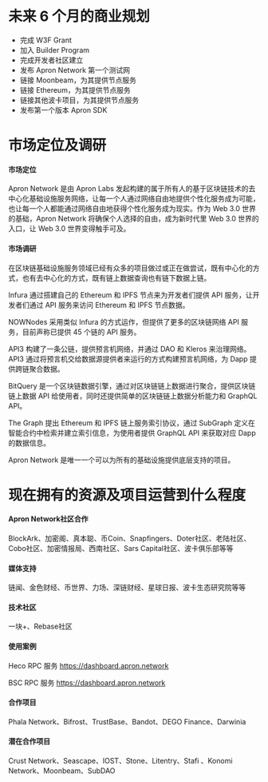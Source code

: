 # 未来 6 个月的商业规划

* 完成 W3F Grant
* 加入 Builder Program
* 完成开发者社区建立
* 发布 Apron Network 第一个测试网
* 链接 Moonbeam，为其提供节点服务
* 链接 Ethereum，为其提供节点服务
* 链接其他波卡项目，为其提供节点服务
* 发布第一个版本 Apron SDK



# 市场定位及调研

#### 市场定位

Apron Network 是由 Apron Labs 发起构建的属于所有人的基于区块链技术的去中心化基础设施服务网络，让每一个人通过网络自由地提供个性化服务成为可能，也让每一个人都能通过网络自由地获得个性化服务成为现实。作为 Web 3.0 世界的基础，Apron Network 将确保个人选择的自由，成为新时代里 Web 3.0 世界的入口，让 Web 3.0 世界变得触手可及。  

#### 市场调研

在区块链基础设施服务领域已经有众多的项目做过或正在做尝试，既有中心化的方式，也有去中心化的方式，既有链上数据查询也有链下数据上链。

Infura 通过搭建自己的 Ethereum 和 IPFS 节点来为开发者们提供 API 服务，让开发者们通过 API 服务来访问 Ethereum 和 IPFS 节点数据。

NOWNodes 采用类似 Infura 的方式运作，但提供了更多的区块链网络 API 服务，目前声称已提供 45 个链的 API 服务。

API3 构建了一条公链，提供预言机网络，并通过 DAO 和 Kleros 来治理网络。API3 通过将预言机交给数据源提供者来运行的方式构建预言机网络，为 Dapp 提供跨链聚合数据。

BitQuery 是一个区块链数据引擎，通过对区块链链上数据进行聚合，提供区块链链上数据 API 给使用者，同时还提供简单的区块链链上数据分析能力和 GraphQL API。

The Graph 提出 Ethereum 和 IPFS 链上服务索引协议，通过 SubGraph 定义在智能合约中检索并建立索引信息，为使用者提供 GraphQL API 来获取对应 Dapp 的数据信息。

Apron Network 是唯一一个可以为所有的基础设施提供底层支持的项目。


# 现在拥有的资源及项目运营到什么程度

#### Apron Network社区合作

BlockArk、加密阁、真本聪、币Coin、Snapfingers、Doter社区、老陆社区、Cobo社区、加密情报局、西南社区、Sars Capital社区、波卡俱乐部等等

#### 媒体支持

链闻、金色财经、币世界、力场、深链财经、星球日报、波卡生态研究院等等

#### 技术社区

一块+、Rebase社区

#### 使用案例

Heco RPC 服务 https://dashboard.apron.network

BSC RPC 服务 https://dashboard.apron.network

#### 合作项目

Phala Network、Bifrost、TrustBase、Bandot、DEGO Finance、Darwinia

#### 潜在合作项目

Crust Network、Seascape、IOST、Stone、Litentry、Stafi 、Konomi Network、Moonbeam、SubDAO

